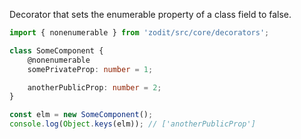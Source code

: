 Decorator that sets the enumerable property of a class field to false.

```ts
import { nonenumerable } from 'zodit/src/core/decorators';

class SomeComponent {
	@nonenumerable
	somePrivateProp: number = 1;

	anotherPublicProp: number = 2;
}

const elm = new SomeComponent();
console.log(Object.keys(elm)); // ['anotherPublicProp']
```
